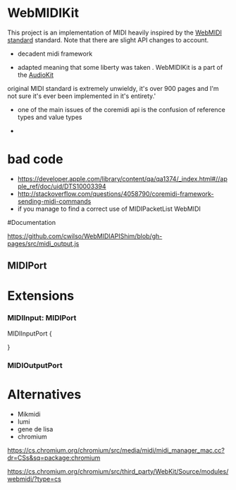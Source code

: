 # WebMIDIKit

This project is an implementation of MIDI heavily inspired by the [WebMIDI standard](https://www.w3.org/TR/webmidi/) standard. Note that there are slight API changes to account.

* decadent midi framework


* adapted meaning that some liberty was taken . WebMIDIKit is a part of the [AudioKit](https://githib.com/audiokit/audiokit)  

 original MIDI standard is extremely unwieldy, it's over 900 pages and I'm not sure it's ever been implemented in it's entirety.'  

* one of the main issues of the coremidi api is the confusion of reference types and value types

* 
# bad code
* https://developer.apple.com/library/content/qa/qa1374/_index.html#//apple_ref/doc/uid/DTS10003394
* http://stackoverflow.com/questions/4058790/coremidi-framework-sending-midi-commands
* if you manage to find a correct use of MIDIPacketList
WebMIDI

#Documentation

https://github.com/cwilso/WebMIDIAPIShim/blob/gh-pages/src/midi_output.js

## MIDIPort
<!--``` -->
<!--class MIDIPort {-->
<!--      let id: String-->
<!--      let manufacturer: String-->
<!--      let name: String-->
<!--      let type: MIDIPortType-->
<!--      let version: String //?-->
<!--      let connection: MIDIPortConnectionState-->
<!--```-->

# Extensions

### MIDIInput: MIDIPort
MIDIInputPort {
  
} 

### MIDIOutputPort


# Alternatives

* Mikmidi
* lumi
* gene de lisa
* chromium 

https://cs.chromium.org/chromium/src/media/midi/midi_manager_mac.cc?dr=CSs&sq=package:chromium

 https://cs.chromium.org/chromium/src/third_party/WebKit/Source/modules/webmidi/?type=cs



<!--  -->
<!--void MidiManagerMac::ReceiveMidiNotify(const MIDINotification* message) {-->
<!--  DCHECK(client_thread_.task_runner()->BelongsToCurrentThread());-->
<!---->
<!--  if (kMIDIMsgObjectAdded == message->messageID) {-->
<!--    // New device is going to be attached.-->
<!--    const MIDIObjectAddRemoveNotification* notification =-->
<!--        reinterpret_cast<const MIDIObjectAddRemoveNotification*>(message);-->
<!--    MIDIEndpointRef endpoint =-->
<!--        static_cast<MIDIEndpointRef>(notification->child);-->
<!--    if (notification->childType == kMIDIObjectType_Source) {-->
<!--      // Attaching device is an input device.-->
<!--      auto it = source_map_.find(endpoint);-->
<!--      if (it == source_map_.end()) {-->
<!--        MidiPortInfo info = GetPortInfoFromEndpoint(endpoint);-->
<!--        // If the device disappears before finishing queries, MidiPortInfo-->
<!--        // becomes incomplete. Skip and do not cache such information here.-->
<!--        // On kMIDIMsgObjectRemoved, the entry will be ignored because it-->
<!--        // will not be found in the pool.-->
<!--        if (!info.id.empty()) {-->
<!--          uint32_t index = source_map_.size();-->
<!--          source_map_[endpoint] = index;-->
<!--          AddInputPort(info);-->
<!--          MIDIPortConnectSource(-->
<!--              coremidi_input_, endpoint, reinterpret_cast<void*>(endpoint));-->
<!--        }-->
<!--      } else {-->
<!--        SetInputPortState(it->second, PortState::OPENED);-->
<!--      }-->
<!--    } else if (notification->childType == kMIDIObjectType_Destination) {-->
<!--      // Attaching device is an output device.-->
<!--      auto it = std::find(destinations_.begin(), destinations_.end(), endpoint);-->
<!--      if (it == destinations_.end()) {-->
<!--        MidiPortInfo info = GetPortInfoFromEndpoint(endpoint);-->
<!--        // Skip cases that queries are not finished correctly.-->
<!--        if (!info.id.empty()) {-->
<!--          destinations_.push_back(endpoint);-->
<!--          AddOutputPort(info);-->
<!--        }-->
<!--      } else {-->
<!--        SetOutputPortState(it - destinations_.begin(), PortState::OPENED);-->
<!--      }-->
<!--    }-->
<!--  } else if (kMIDIMsgObjectRemoved == message->messageID) {-->
<!--    // Existing device is going to be detached.-->
<!--    const MIDIObjectAddRemoveNotification* notification =-->
<!--        reinterpret_cast<const MIDIObjectAddRemoveNotification*>(message);-->
<!--    MIDIEndpointRef endpoint =-->
<!--        static_cast<MIDIEndpointRef>(notification->child);-->
<!--    if (notification->childType == kMIDIObjectType_Source) {-->
<!--      // Detaching device is an input device.-->
<!--      auto it = source_map_.find(endpoint);-->
<!--      if (it != source_map_.end())-->
<!--        SetInputPortState(it->second, PortState::DISCONNECTED);-->
<!--    } else if (notification->childType == kMIDIObjectType_Destination) {-->
<!--      // Detaching device is an output device.-->
<!--      auto it = std::find(destinations_.begin(), destinations_.end(), endpoint);-->
<!--      if (it != destinations_.end())-->
<!--        SetOutputPortState(it - destinations_.begin(), PortState::DISCONNECTED);-->
<!--    }-->
<!--  }-->
<!--}-->

